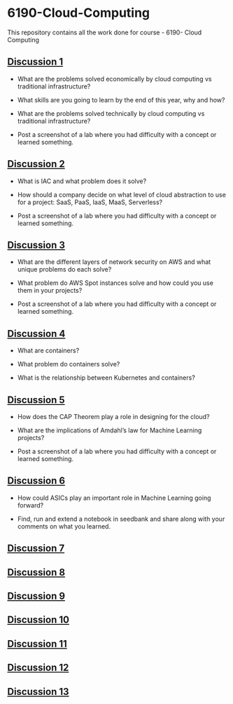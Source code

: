 # 6190-Cloud-Computing

This repository contains all the work done for course - 6190- Cloud Computing

## [Discussion 1](https://github.com/nityanandkore/6190-Cloud-Computing/blob/master/Discussion-1.md)

* What are the problems solved economically by cloud computing vs traditional infrastructure?

*	What skills are you going to learn by the end of this year, why and how?

*	What are the problems solved technically by cloud computing vs traditional infrastructure?

*	Post a screenshot of a lab where you had difficulty with a concept or learned something. 

## [Discussion 2](https://github.com/nityanandkore/6190-Cloud-Computing/blob/master/Discussion-2.md)

* What is IAC and what problem does it solve?

* How should a company decide on what level of cloud abstraction to use for a project: SaaS, PaaS, IaaS, MaaS, Serverless?

* Post a screenshot of a lab where you had difficulty with a concept or learned something.


## [Discussion 3](https://github.com/nityanandkore/6190-Cloud-Computing/blob/master/Discussion-3.md)

* What are the different layers of network security on AWS and what unique problems do each solve?

* What problem do AWS Spot instances solve and how could you use them in your projects?

* Post a screenshot of a lab where you had difficulty with a concept or learned something.

## [Discussion 4](https://github.com/nityanandkore/6190-Cloud-Computing/blob/master/Discussion-4.md)

* What are containers?

* What problem do containers solve?

* What is the relationship between Kubernetes and containers?

## [Discussion 5](https://github.com/nityanandkore/6190-Cloud-Computing/blob/master/Discussion-5.md) 

* How does the CAP Theorem play a role in designing for the cloud?

* What are the implications of Amdahl’s law for Machine Learning projects?

* Post a screenshot of a lab where you had difficulty with a concept or learned something.

## [Discussion 6](https://github.com/nityanandkore/6190-Cloud-Computing/blob/master/Discussion-6.md) 

* How could ASICs play an important role in Machine Learning going forward?

* Find, run and extend a notebook in seedbank and share along with your comments on what you learned.

## [Discussion 7](https://github.com/nityanandkore/6190-Cloud-Computing/blob/master/Discussion-7.md) 

## [Discussion 8](https://github.com/nityanandkore/6190-Cloud-Computing/blob/master/Discussion-8.md) 

## [Discussion 9](https://github.com/nityanandkore/6190-Cloud-Computing/blob/master/Discussion-9.md) 

## [Discussion 10](https://github.com/nityanandkore/6190-Cloud-Computing/blob/master/Discussion-10.md) 

## [Discussion 11](https://github.com/nityanandkore/6190-Cloud-Computing/blob/master/Discussion-11.md) 

## [Discussion 12](https://github.com/nityanandkore/6190-Cloud-Computing/blob/master/Discussion-12.md) 

## [Discussion 13](https://github.com/nityanandkore/6190-Cloud-Computing/blob/master/Discussion-13.md) 

